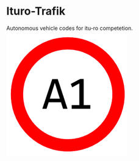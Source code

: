 # Ituro-Trafik
Autonomous vehicle codes for itu-ro competetion.
![alt text](https://github.com/onurcankaraca/Ituro-Trafik/blob/main/images/a1.png)
